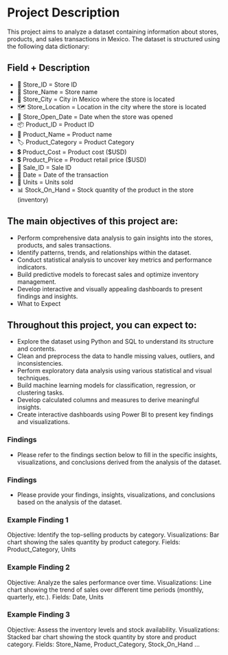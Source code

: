 # Project Description
This project aims to analyze a dataset containing information about stores, products, and sales transactions in Mexico. The dataset is structured using the following data dictionary:

## Field + Description
- 🏢 Store_ID =	Store ID
- 🏪 Store_Name = Store name
- 🌆 Store_City =	City in Mexico where the store is located
- 🗺️ Store_Location =	Location in the city where the store is located
- 📅 Store_Open_Date =	Date when the store was opened
- 📦 Product_ID =	Product ID
- 📝 Product_Name =	Product name
- 🏷️ Product_Category =	Product Category
- 💲 Product_Cost =	Product cost ($USD)
- 💲 Product_Price =	Product retail price ($USD)
- 💼 Sale_ID =	Sale ID
- 📅 Date =	Date of the transaction
- 🔢 Units =	Units sold
- 📊 Stock_On_Hand =	Stock quantity of the product in the store (inventory)

## The main objectives of this project are:

- Perform comprehensive data analysis to gain insights into the stores, products, and sales transactions.
- Identify patterns, trends, and relationships within the dataset.
- Conduct statistical analysis to uncover key metrics and performance indicators.
- Build predictive models to forecast sales and optimize inventory management.
- Develop interactive and visually appealing dashboards to present findings and insights.
- What to Expect

## Throughout this project, you can expect to:

- Explore the dataset using Python and SQL to understand its structure and contents.
- Clean and preprocess the data to handle missing values, outliers, and inconsistencies.
- Perform exploratory data analysis using various statistical and visual techniques.
- Build machine learning models for classification, regression, or clustering tasks.
- Develop calculated columns and measures to derive meaningful insights.
- Create interactive dashboards using Power BI to present key findings and visualizations.

### Findings
- Please refer to the findings section below to fill in the specific insights, visualizations, and conclusions derived from the analysis of the dataset.

### Findings
- Please provide your findings, insights, visualizations, and conclusions based on the analysis of the dataset.

### Example Finding 1
Objective: Identify the top-selling products by category.
Visualizations: Bar chart showing the sales quantity by product category.
Fields: Product_Category, Units

### Example Finding 2
Objective: Analyze the sales performance over time.
Visualizations: Line chart showing the trend of sales over different time periods (monthly, quarterly, etc.).
Fields: Date, Units

### Example Finding 3
Objective: Assess the inventory levels and stock availability.
Visualizations: Stacked bar chart showing the stock quantity by store and product category.
Fields: Store_Name, Product_Category, Stock_On_Hand
...
